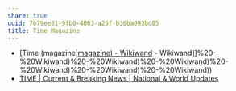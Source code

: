 ```yaml
---
share: true
uuid: 7b79ee31-9fb0-4863-a25f-b36ba093bd05
title: Time Magazine
---
```

* [Time (magazine|[magazine) - Wikiwand](/undefined) - Wikiwand]]%20-%20Wikiwand)%20-%20Wikiwand)%20-%20Wikiwand)%20-%20Wikiwand)%20-%20Wikiwand)%20-%20Wikiwand))
* [TIME | Current & Breaking News | National & World Updates](https://time.com/)